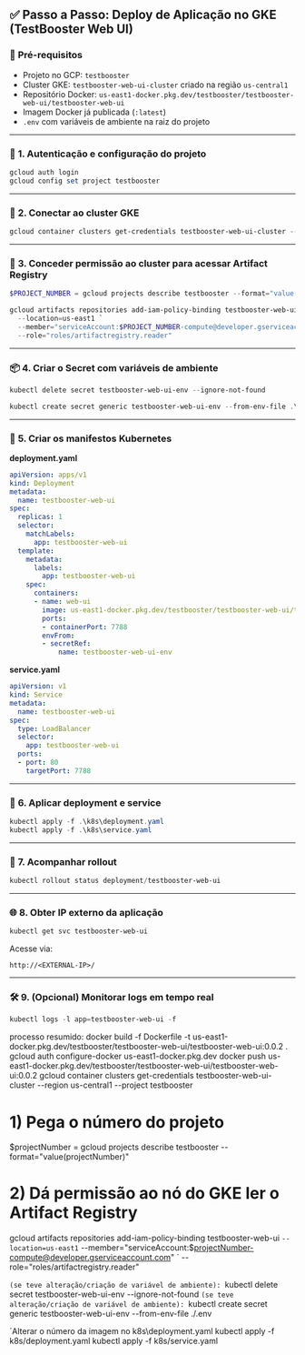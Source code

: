 ## ✅ **Passo a Passo: Deploy de Aplicação no GKE (TestBooster Web UI)**

### 🧱 **Pré-requisitos**

* Projeto no GCP: `testbooster`
* Cluster GKE: `testbooster-web-ui-cluster` criado na região `us-central1`
* Repositório Docker: `us-east1-docker.pkg.dev/testbooster/testbooster-web-ui/testbooster-web-ui`
* Imagem Docker já publicada (`:latest`)
* `.env` com variáveis de ambiente na raiz do projeto

---

### 🔐 **1. Autenticação e configuração do projeto**

```powershell
gcloud auth login
gcloud config set project testbooster
```

---

### 🔗 **2. Conectar ao cluster GKE**

```powershell
gcloud container clusters get-credentials testbooster-web-ui-cluster --region us-central1
```

---

### 🔑 **3. Conceder permissão ao cluster para acessar Artifact Registry**

```powershell
$PROJECT_NUMBER = gcloud projects describe testbooster --format="value(projectNumber)"

gcloud artifacts repositories add-iam-policy-binding testbooster-web-ui `
  --location=us-east1 `
  --member="serviceAccount:$PROJECT_NUMBER-compute@developer.gserviceaccount.com" `
  --role="roles/artifactregistry.reader"
```

---

### 📦 **4. Criar o Secret com variáveis de ambiente**

```powershell
kubectl delete secret testbooster-web-ui-env --ignore-not-found

kubectl create secret generic testbooster-web-ui-env --from-env-file .\.env
```

---

### 📄 **5. Criar os manifestos Kubernetes**

**deployment.yaml**

```yaml
apiVersion: apps/v1
kind: Deployment
metadata:
  name: testbooster-web-ui
spec:
  replicas: 1
  selector:
    matchLabels:
      app: testbooster-web-ui
  template:
    metadata:
      labels:
        app: testbooster-web-ui
    spec:
      containers:
      - name: web-ui
        image: us-east1-docker.pkg.dev/testbooster/testbooster-web-ui/testbooster-web-ui:latest
        ports:
        - containerPort: 7788
        envFrom:
        - secretRef:
            name: testbooster-web-ui-env
```

**service.yaml**

```yaml
apiVersion: v1
kind: Service
metadata:
  name: testbooster-web-ui
spec:
  type: LoadBalancer
  selector:
    app: testbooster-web-ui
  ports:
  - port: 80
    targetPort: 7788
```

---

### 🚀 **6. Aplicar deployment e service**

```powershell
kubectl apply -f .\k8s\deployment.yaml
kubectl apply -f .\k8s\service.yaml
```

---

### 🔁 **7. Acompanhar rollout**

```powershell
kubectl rollout status deployment/testbooster-web-ui
```

---

### 🌐 **8. Obter IP externo da aplicação**

```powershell
kubectl get svc testbooster-web-ui
```

Acesse via:

```
http://<EXTERNAL-IP>/
```

---

### 🛠️ **9. (Opcional) Monitorar logs em tempo real**

```powershell
kubectl logs -l app=testbooster-web-ui -f
```



processo resumido:
docker build -f Dockerfile -t us-east1-docker.pkg.dev/testbooster/testbooster-web-ui/testbooster-web-ui:0.0.2 .
gcloud auth configure-docker us-east1-docker.pkg.dev
docker push us-east1-docker.pkg.dev/testbooster/testbooster-web-ui/testbooster-web-ui:0.0.2
gcloud container clusters get-credentials testbooster-web-ui-cluster --region us-central1 --project testbooster
# 1) Pega o número do projeto
$projectNumber = gcloud projects describe testbooster --format="value(projectNumber)"
# 2) Dá permissão ao nó do GKE ler o Artifact Registry
gcloud artifacts repositories add-iam-policy-binding testbooster-web-ui `
  --location=us-east1 `
  --member="serviceAccount:$projectNumber-compute@developer.gserviceaccount.com" `
  --role="roles/artifactregistry.reader"

`(se teve alteração/criação de variável de ambiente): `kubectl delete secret testbooster-web-ui-env --ignore-not-found
`(se teve alteração/criação de variável de ambiente): `kubectl create secret generic testbooster-web-ui-env --from-env-file ./.env

´Alterar o número da imagem no k8s\deployment.yaml 
kubectl apply -f k8s/deployment.yaml
kubectl apply -f k8s/service.yaml

